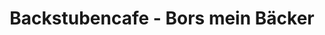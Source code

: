 ---
title: "Backstubencafe - Bors mein Bäcker"
url: /hamminkeln/backstubencafe-bors-mein-baecker/
shop: Bäckerei
---